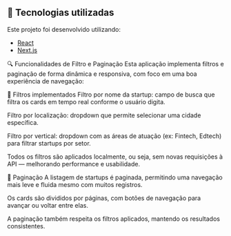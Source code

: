 <!-- ## ✅ Testes

Este projeto possui testes automatizados utilizando:

- [Jest](https://jestjs.io/)
- [React Testing Library](https://testing-library.com/docs/react-testing-library/intro)

Os testes cobrem o comportamento da aplicação como:

- Renderização do componente principal `<App />` com a página inicial (`Home`)
- Execução sem erros de renderização
- Integração futura com filtros, listagem de startups e comportamento interativo

Para executar os testes localmente:

```bash
npm test -->


## 🚀 Tecnologias utilizadas

Este projeto foi desenvolvido utilizando:

- [React](https://reactjs.org/) 
- [Next.js](https://nextjs.org/) 



🔍 Funcionalidades de Filtro e Paginação
Esta aplicação implementa filtros e paginação de forma dinâmica e responsiva, com foco em uma boa experiência de navegação:

🔎 Filtros implementados
Filtro por nome da startup: campo de busca que filtra os cards em tempo real conforme o usuário digita.

Filtro por localização: dropdown que permite selecionar uma cidade específica.

Filtro por vertical: dropdown com as áreas de atuação (ex: Fintech, Edtech) para filtrar startups por setor.

Todos os filtros são aplicados localmente, ou seja, sem novas requisições à API — melhorando performance e usabilidade.

📄 Paginação
A listagem de startups é paginada, permitindo uma navegação mais leve e fluida mesmo com muitos registros.

Os cards são divididos por páginas, com botões de navegação para avançar ou voltar entre elas.

A paginação também respeita os filtros aplicados, mantendo os resultados consistentes.